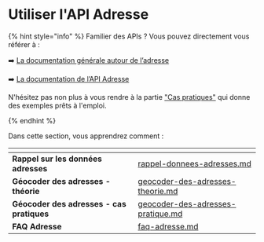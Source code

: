 # Utiliser l'API Adresse

{% hint style="info" %}
Familier des APIs ? Vous pouvez directement vous référer à :

➡️ [La documentation générale autour de l’adresse](https://doc.adresse.data.gouv.fr/)

➡️ [La documentation de l’API Adresse](https://adresse.data.gouv.fr/api-doc/adresse)

N'hésitez pas non plus à vous rendre à la partie <a href="geocoder-des-adresses-pratique.md">"Cas pratiques"</a> qui donne des exemples prêts à l'emploi.

{% endhint %}

Dans cette section, vous apprendrez comment :&#x20;

<table data-card-size="large" data-view="cards">
    <thead>
        <tr>
            <th></th>
            <th data-hidden data-card-target data-type="content-ref"></th>
        </tr>
    </thead>
    <tbody>
        <tr>
            <td><strong>Rappel sur les données adresses</strong></td>
            <td><a href="rappel-donnees-adresses.md">rappel-donnees-adresses.md</a></td>
        </tr>
        <tr>
            <td><strong>Géocoder des adresses - théorie</strong></td>
            <td><a href="geocoder-des-adresses-theorie.md">geocoder-des-adresses-theorie.md</a></td>
        </tr>
        <tr>
            <td><strong>Géocoder des adresses - cas pratiques</strong></td>
            <td><a href="geocoder-des-adresses-pratique.md">geocoder-des-adresses-pratique.md</a></td>
        </tr>
        <tr>
            <td><strong>FAQ Adresse</strong></td>
            <td><a href="faq-adresse.md">faq-adresse.md</a></td>
        </tr>
    </tbody>
</table>
